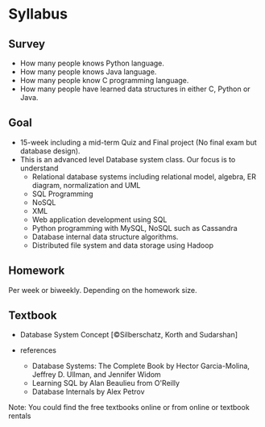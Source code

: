 # Syllabus

## Survey

* How many people knows Python language.
* How many people knows Java language.
* How many people know C programming language.
* How many people have learned data structures in either C, Python or Java.

## Goal

* 15-week including a mid-term Quiz and Final project (No final exam but database design).
* This is an advanced level Database system class. Our focus is to understand
  * Relational database systems including relational model, algebra, ER diagram, normalization and UML
  * SQL Programming
  * NoSQL
  * XML
  * Web application development using SQL
  * Python programming with MySQL, NoSQL such as Cassandra
  * Database internal data structure algorithms.
  * Distributed file system and data storage using Hadoop

## Homework

Per week or biweekly. Depending on the homework size.

## Textbook

* Database System Concept [©Silberschatz, Korth and Sudarshan]

* references
  * Database Systems: The Complete Book by Hector Garcia-Molina, Jeffrey D. Ullman, and Jennifer Widom
  * Learning SQL by Alan Beaulieu from O'Reilly
  * Database Internals by Alex Petrov

Note: You could find the free textbooks online or from online or textbook rentals